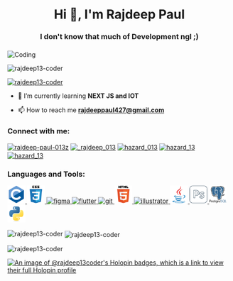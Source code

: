 <h1 align="center">Hi 👋, I'm Rajdeep Paul</h1>
<h3 align="center">I don't know that much of Development ngl ;)</h3>
<img align="middle" alt="Coding" length="800" src="https://wallpapercave.com/wp/wp3586956.jpg">

<p align="left"> <img src="https://komarev.com/ghpvc/?username=rajdeep13-coder&label=Profile%20views&color=0e75b6&style=flat" alt="rajdeep13-coder" /> </p>

<p align="left"> <a href="https://github.com/ryo-ma/github-profile-trophy"><img src="https://github-profile-trophy.vercel.app/?username=rajdeep13-coder" alt="rajdeep13-coder" /></a> </p>

- 🌱 I’m currently learning **NEXT JS and IOT**

- 📫 How to reach me **rajdeeppaul427@gmail.com**

<h3 align="left">Connect with me:</h3>
<p align="left">
<a href="https://linkedin.com/in/rajdeep-paul-013z" target="blank"><img align="center" src="https://raw.githubusercontent.com/rahuldkjain/github-profile-readme-generator/master/src/images/icons/Social/linked-in-alt.svg" alt="rajdeep-paul-013z" height="30" width="40" /></a>
<a href="https://instagram.com/_rajdeep_013" target="blank"><img align="center" src="https://raw.githubusercontent.com/rahuldkjain/github-profile-readme-generator/master/src/images/icons/Social/instagram.svg" alt="_rajdeep_013" height="30" width="40" /></a>
<a href="https://www.codechef.com/users/hazard_013" target="blank"><img align="center" src="https://cdn.jsdelivr.net/npm/simple-icons@3.1.0/icons/codechef.svg" alt="hazard_013" height="30" width="40" /></a>
<a href="https://www.hackerrank.com/hazard_13" target="blank"><img align="center" src="https://raw.githubusercontent.com/rahuldkjain/github-profile-readme-generator/master/src/images/icons/Social/hackerrank.svg" alt="hazard_13" height="30" width="40" /></a>
<a href="https://codeforces.com/profile/hazard_13" target="blank"><img align="center" src="https://raw.githubusercontent.com/rahuldkjain/github-profile-readme-generator/master/src/images/icons/Social/codeforces.svg" alt="hazard_13" height="30" width="40" /></a>
</p>

<h3 align="left">Languages and Tools:</h3>
<p align="left"> <a href="https://www.cprogramming.com/" target="_blank" rel="noreferrer"> <img src="https://raw.githubusercontent.com/devicons/devicon/master/icons/c/c-original.svg" alt="c" width="40" height="40"/> </a> <a href="https://www.w3schools.com/css/" target="_blank" rel="noreferrer"> <img src="https://raw.githubusercontent.com/devicons/devicon/master/icons/css3/css3-original-wordmark.svg" alt="css3" width="40" height="40"/> </a> <a href="https://www.figma.com/" target="_blank" rel="noreferrer"> <img src="https://www.vectorlogo.zone/logos/figma/figma-icon.svg" alt="figma" width="40" height="40"/> </a> <a href="https://flutter.dev" target="_blank" rel="noreferrer"> <img src="https://www.vectorlogo.zone/logos/flutterio/flutterio-icon.svg" alt="flutter" width="40" height="40"/> </a> <a href="https://git-scm.com/" target="_blank" rel="noreferrer"> <img src="https://www.vectorlogo.zone/logos/git-scm/git-scm-icon.svg" alt="git" width="40" height="40"/> </a> <a href="https://www.w3.org/html/" target="_blank" rel="noreferrer"> <img src="https://raw.githubusercontent.com/devicons/devicon/master/icons/html5/html5-original-wordmark.svg" alt="html5" width="40" height="40"/> </a> <a href="https://www.adobe.com/in/products/illustrator.html" target="_blank" rel="noreferrer"> <img src="https://www.vectorlogo.zone/logos/adobe_illustrator/adobe_illustrator-icon.svg" alt="illustrator" width="40" height="40"/> </a> <a href="https://www.java.com" target="_blank" rel="noreferrer"> <img src="https://raw.githubusercontent.com/devicons/devicon/master/icons/java/java-original.svg" alt="java" width="40" height="40"/> </a> <a href="https://www.photoshop.com/en" target="_blank" rel="noreferrer"> <img src="https://raw.githubusercontent.com/devicons/devicon/master/icons/photoshop/photoshop-line.svg" alt="photoshop" width="40" height="40"/> </a> <a href="https://www.postgresql.org" target="_blank" rel="noreferrer"> <img src="https://raw.githubusercontent.com/devicons/devicon/master/icons/postgresql/postgresql-original-wordmark.svg" alt="postgresql" width="40" height="40"/> </a> <a href="https://www.python.org" target="_blank" rel="noreferrer"> <img src="https://raw.githubusercontent.com/devicons/devicon/master/icons/python/python-original.svg" alt="python" width="40" height="40"/> </a> </p>

<p><img align="left" src="https://github-readme-stats.vercel.app/api/top-langs?username=rajdeep13-coder&show_icons=true&locale=en&layout=compact" alt="rajdeep13-coder" /></p>

<p>&nbsp;<img align="center" src="https://github-readme-stats.vercel.app/api?username=rajdeep13-coder&show_icons=true&locale=en" alt="rajdeep13-coder" /></p>

<p><img align="center" src="https://github-readme-streak-stats.herokuapp.com/?user=rajdeep13-coder&" alt="rajdeep13-coder" /></p>

[![An image of @rajdeep13coder's Holopin badges, which is a link to view their full Holopin profile](https://holopin.me/rajdeep13coder)](https://holopin.io/@rajdeep13coder)
